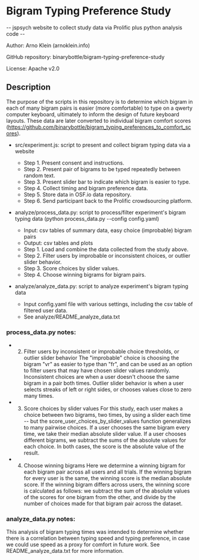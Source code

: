 # Bigram Typing Preference Study
 
-- jspsych website to collect study data via Prolific plus python analysis code --

Author: Arno Klein (arnoklein.info)

GitHub repository: binarybottle/bigram-typing-preference-study

License: Apache v2.0 

## Description
The purpose of the scripts in this repository is to determine which bigram in each of many bigram pairs is easier (more comfortable) to type on a qwerty computer keyboard, ultimately to inform the design of future keyboard layouts. These data are later converted to individual bigram comfort scores (https://github.com/binarybottle/bigram_typing_preferences_to_comfort_scores).

  - src/experiment.js: script to present and collect bigram typing data via a website
  
    - Step 1. Present consent and instructions.
    - Step 2. Present pair of bigrams to be typed repeatedly between random text.
    - Step 3. Present slider bar to indicate which bigram is easier to type.
    - Step 4. Collect timing and bigram preference data.
    - Step 5. Store data in OSF.io data repository.
    - Step 6. Send participant back to the Prolific crowdsourcing platform.

  - analyze/process_data.py: script to process/filter experiment's bigram typing data (python process_data.py --config config.yaml)

    - Input: csv tables of summary data, easy choice (improbable) bigram pairs
    - Output: csv tables and plots
    - Step 1. Load and combine the data collected from the study above.
    - Step 2. Filter users by improbable or inconsistent choices, or outlier slider behavior.
    - Step 3. Score choices by slider values.
    - Step 4. Choose winning bigrams for bigram pairs.

  - analyze/analyze_data.py: script to analyze experiment's bigram typing data

    - Input config.yaml file with various settings, including the csv table of filtered user data.
    - See analyze/README_analyze_data.txt 

  ### process_data.py notes:
   - 2. Filter users by inconsistent or improbable choice thresholds, or outlier slider behavior
  The "improbable" choice is choosing the bigram "vr" as easier to type than "fr", and can be used as an option to filter users that may have chosen slider values randomly.
  Inconsistent choices are when a user doesn't choose the same bigram in a pair both times.
  Outlier slider behavior is when a user selects streaks of left or right sides, 
  or chooses values close to zero many times.
  
   - 3. Score choices by slider values
  For this study, each user makes a choice between two bigrams, two times, by using a slider each time -- but the score_user_choices_by_slider_values function generalizes to many pairwise choices. If a user chooses the same bigram every time, we take their median absolute slider value. If a user chooses different bigrams, we subtract the sums of the absolute values for each choice. In both cases, the score is the absolute value of the result.

   - 4. Choose winning bigrams
  Here we determine a winning bigram for each bigram pair across all users and all trials. If the winning bigram for every user is the same, the winning score is the median absolute score. If the winning bigram differs across users, the winning score is calculated as follows: we subtract the sum of the absolute values of the scores for one bigram from the other, and divide by the number of choices made for that bigram pair across the dataset.

  ### analyze_data.py notes:
  This analysis of bigram typing times was intended to determine whether there is a correlation between typing speed and typing preference, in case we could use speed as a proxy for comfort in future work. See README_analyze_data.txt for more information.
